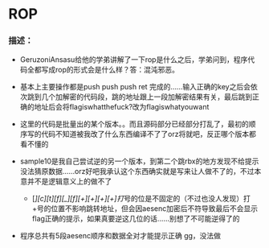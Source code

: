 #  ROP
###  描述：
*  GeruzoniAnsasu给他的学弟讲解了一下rop是什么之后，学弟问到，程序代码全都写成rop的形式会是什么样？答：混沌邪恶。
*  基本上主要操作都是push push push ret 完成的……输入正确的key之后会依次跳到几个加解密的代码段，跳的地址跟上一段加解密结果有关，最后跳到正确的地址后会将flagiswhatthefuck?改为flagiswhatyouwant


*  这里的代码是批量出的某个版本。。而且源码部分已经部分打乱了，最初的顺序写的代码不知道被我改了什么东西编译不了了orz将就吧，反正哪个版本都看不懂的

*  sample10是我自己尝试逆的另一个版本，到第二个跳rbx的地方发现不给提示没法猜原数据……orz好吧我承认这个东西确实就是写来让人做不了的，不过本意并不是逻辑意义上的做不了
    *  [*][c][t][f][_][f][+][+][+][+]打*号的位是不固定的（不过也没人发现）打+号的位置不影响跳转地址，但会因aesenc加密后不符导致最后不会显示flag正确的提示，如果真要逆这几位的话……别想了不可能逆得了的
*  程序总共有5段aesenc顺序和数据全对才能提示正确  gg，没法做
